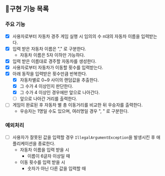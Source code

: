 ## 📝구현 기능 목록

### 주요 기능

- [X] 사용자로부터 자동차 경주 게임 실행 시 임의의 수 n대의 자동차 이름을 입력받는다.
- [X] 입력 받은 자동차 이름은 "," 로 구분한다.
    - 자동차 이름은 5자 이하만 가능하다.
- [X] 입력 받은 이름대로 경주할 자동차를 생성한다.
- [X] 사용자로부터 자동차가 이동할 횟수를 입력받는다.
- [X] 아래 동작을 입력받은 횟수만큼 반복한다.
    - [X] 자동차별로 0~9 사이의 랜덤값을 추출한다.
    - [X] 그 수가 4 이상인지 판단한다.
    - [X] 그 수가 4 이상인 경우에만 앞으로 나아간다.
    - [ ] 앞으로 나아간 거리를 출력한다.
- [ ] 게임이 완료된 후 자동차 별 총 이동거리를 비교한 뒤 우승자를 출력한다.
    - 우승자는 1명일 수도 있으며, 여러명일 경우 ", " 로 구분한다.

### 예외처리

- [ ] 사용자가 잘못된 값을 입력할 경우 `IllegalArgumentException`을 발생시킨 후 애플리케이션을 종료한다.
    - 자동차 이름을 입력 받을 시
        - 이름이 6글자 이상일 때
    - 이동 횟수를 입력 받을 시
        - 숫자가 아닌 다른 값을 입력할 때